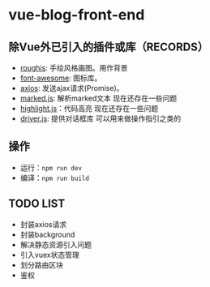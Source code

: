 # vue-blog-front-end

## 除Vue外已引入的插件或库（RECORDS）

- [roughjs](https://github.com/pshihn/rough): 手绘风格画图。用作背景  
- [font-awesome](https://github.com/FortAwesome/Font-Awesome): 图标库。  
- [axios](https://github.com/axios/axios): 发送ajax请求(Promise)。  
- [marked.js](https://www.npmjs.com/package/marked): 解析marked文本  现在还存在一些问题  
- [highlight.js](https://www.npmjs.com/package/highlightjs)：代码高亮 现在还存在一些问题
- [driver.js](https://github.com/kamranahmedse/driver.js): 提供对话框库 可以用来做操作指引之类的

## 操作  
* 运行：`npm run dev`  
* 编译：`npm run build`  
## TODO LIST  
* 封装axios请求  
* 封装background  
* 解决静态资源引入问题  
* 引入vuex状态管理  
* 划分路由区块  
* 鉴权  